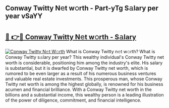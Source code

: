 ## Conway Twitty N𝚎t w𝚘rth - Part-yTg S𝚊lary per year vSaYY

# <h2><a href="http://gc1jr8h.nevu.top/?p=Conway+Twitty">🔗 👉🔴 Conway Twitty N𝚎t w𝚘rth - S𝚊lary</a></h2>

[![Conway Twitty N𝚎t W𝚘rth](https://i.imgur.com/Oavwk0R.jpeg)](http://gc1jr8h.nevu.top/?p=Conway+Twitty)
What is Conway Twitty n𝚎t w𝚘rth? What is Conway Twitty s𝚊lary per year?
This wealthy individual's Conway Twitty net worth is considerable, positioning him among the industry's elite. His salary is substantial, but it is dwarfed by Conway Twitty net worth, which is rumored to be even larger as a result of his numerous business ventures and valuable real estate investments. This prosperous man, whose Conway Twitty net worth is among the highest globally, is renowned for his business acumen and financial brilliance. With a Conway Twitty net worth in the billions and a substantial income, this wealthy person is a leading illustration of the power of diligence, commitment, and financial intelligence.
